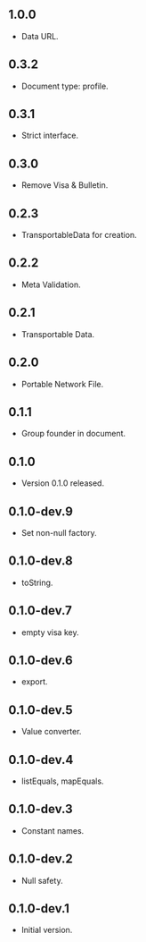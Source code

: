 ## 1.0.0

- Data URL.

## 0.3.2

- Document type: profile.

## 0.3.1

- Strict interface.

## 0.3.0

- Remove Visa & Bulletin.

## 0.2.3

- TransportableData for creation.

## 0.2.2

- Meta Validation.

## 0.2.1

- Transportable Data.

## 0.2.0

- Portable Network File.

## 0.1.1

- Group founder in document.

## 0.1.0

- Version 0.1.0 released.

## 0.1.0-dev.9

- Set non-null factory.

## 0.1.0-dev.8

- toString.

## 0.1.0-dev.7

- empty visa key.

## 0.1.0-dev.6

- export.

## 0.1.0-dev.5

- Value converter.

## 0.1.0-dev.4

- listEquals, mapEquals.

## 0.1.0-dev.3

- Constant names.

## 0.1.0-dev.2

- Null safety.

## 0.1.0-dev.1

- Initial version.

